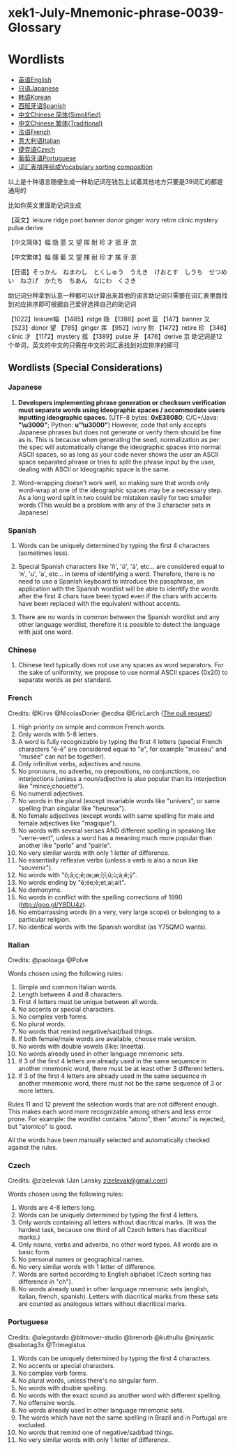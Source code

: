 # xek1-July-Mnemonic-phrase-0039-Glossary

# Wordlists

* [英语English](bip-0039/english.txt)
* [日语Japanese](bip-0039/japanese.txt)
* [韩语Korean](bip-0039/korean.txt)
* [西班牙语Spanish](bip-0039/spanish.txt)
* [中文Chinese 简体(Simplified)](bip-0039/chinese_simplified.txt)
* [中文Chinese 繁体(Traditional)](bip-0039/chinese_traditional.txt)
* [法语French](bip-0039/french.txt)
* [意大利语Italian](bip-0039/italian.txt)
* [捷克语Czech](bip-0039/czech.txt)
* [葡萄牙语Portuguese](bip-0039/portuguese.txt)
* [词汇表排序组成Vocabulary sorting composition]([bip-0039/%E8%AF%8D%E6%B1%87%E8%A1%A8%E6%8E%92%E5%BA%8F.xlsx](https://github.com/xek1/xek1-July-Mnemonic-phrase-0039-Glossary/raw/refs/heads/main/bip-0039/%E8%AF%8D%E6%B1%87%E8%A1%A8%E6%8E%92%E5%BA%8F.xlsx))





以上是十种语言随便生成一种助记词在钱包上试着其他地方只要是39词汇的都是通用的

比如你英文里面助记词生成

【英文】leisure ridge poet banner donor ginger ivory retire clinic mystery pulse derive

【中文简体】幅 隐 蓝 又 望 挥 耐 珍 才 摇 牙 京

【中文繁体】幅 隱 藍 又 望 揮 耐 珍 才 搖 牙 京

【日语】そっかん　ねまわし　とくしゅう　うえき　けおとす　しうち　せつめい　ねさげ　かたち　ちあん　なにわ　くさき

助记词分种拿到认意一种都可以计算出来其他的语言助记词只需要在词汇表里面找到对应排序即可根据自己爱好选择自己的助记词

【1022】leisure幅
【1485】ridge 隐
【1388】poet 蓝
【147】banner 又
【523】donor 望
【785】ginger 挥
【952】ivory 耐
【1472】retire 珍
【346】clinic 才
【1172】mystery 摇
【1389】pulse 牙
【476】derive 京
助记词是12个单词，英文的中文的只需在中文的词汇表找到对应排序的即可


## Wordlists (Special Considerations)

### Japanese

1. **Developers implementing phrase generation or checksum verification must separate words using ideographic spaces / accommodate users inputting ideographic spaces.**
(UTF-8 bytes: **0xE38080**; C/C+/Java: **"\u3000"**; Python: **u"\u3000"**)
However, code that only accepts Japanese phrases but does not generate or verify them should be fine as is.
This is because when generating the seed, normalization as per the spec will
automatically change the ideographic spaces into normal ASCII spaces, so as long as your code never shows the user an ASCII space
separated phrase or tries to split the phrase input by the user, dealing with ASCII or Ideographic space is the same.

2. Word-wrapping doesn't work well, so making sure that words only word-wrap at one of the
ideographic spaces may be a necessary step. As a long word split in two could be mistaken easily
for two smaller words (This would be a problem with any of the 3 character sets in Japanese)

### Spanish

1. Words can be uniquely determined by typing the first 4 characters (sometimes less).

2. Special Spanish characters like 'ñ', 'ü', 'á', etc... are considered equal to 'n', 'u', 'a', etc... in terms of identifying a word. Therefore, there is no need to use a Spanish keyboard to introduce the passphrase, an application with the Spanish wordlist will be able to identify the words after the first 4 chars have been typed even if the chars with accents have been replaced with the equivalent without accents.

3. There are no words in common between the Spanish wordlist and any other language wordlist, therefore it is possible to detect the language with just one word.

### Chinese

1. Chinese text typically does not use any spaces as word separators. For the sake of
uniformity, we propose to use normal ASCII spaces (0x20) to separate words as per standard.

### French

Credits: @Kirvx @NicolasDorier @ecdsa @EricLarch
([The pull request](https://github.com/bitcoin/bips/issues/152))

1.  High priority on simple and common French words.
2.  Only words with 5-8 letters.
3.  A word is fully recognizable by typing the first 4 letters (special French characters "é-è" are considered equal to "e", for example "museau" and "musée" can not be together).
4.  Only infinitive verbs, adjectives and nouns.
5.  No pronouns, no adverbs, no prepositions, no conjunctions, no interjections (unless a noun/adjective is also popular than its interjection like "mince;chouette").
6.  No numeral adjectives.
7.  No words in the plural (except invariable words like "univers", or same spelling than singular like "heureux").
8.  No female adjectives (except words with same spelling for male and female adjectives like "magique").
9.  No words with several senses AND different spelling in speaking like "verre-vert", unless a word has a meaning much more popular than another like "perle" and "pairle".
10. No very similar words with only 1 letter of difference.
11. No essentially reflexive verbs (unless a verb is also a noun like "souvenir").
12. No words with "ô;â;ç;ê;œ;æ;î;ï;û;ù;à;ë;ÿ".
13. No words ending by "é;ée;è;et;ai;ait".
14. No demonyms.
15. No words in conflict with the spelling corrections of 1990 (http://goo.gl/Y8DU4z).
16. No embarrassing words (in a very, very large scope) or belonging to a particular religion.
17. No identical words with the Spanish wordlist (as Y75QMO wants).

### Italian

Credits: @paoloaga @Polve

Words chosen using the following rules:

1. Simple and common Italian words.
2. Length between 4 and 8 characters.
3. First 4 letters must be unique between all words.
4. No accents or special characters.
5. No complex verb forms.
6. No plural words.
7. No words that remind negative/sad/bad things.
8. If both female/male words are available, choose male version.
9. No words with double vowels (like: lineetta).
10. No words already used in other language mnemonic sets.
11. If 3 of the first 4 letters are already used in the same sequence in another mnemonic word, there must be at least other 3 different letters.
12. If 3 of the first 4 letters are already used in the same sequence in another mnemonic word, there must not be the same sequence of 3 or more letters.

Rules 11 and 12 prevent the selection words that are not different enough. This makes each word more recognizable among others and less error prone. For example: the wordlist contains "atono", then "atomo" is rejected, but "atomico" is good.

All the words have been manually selected and automatically checked against the rules.

### Czech

Credits: @zizelevak (Jan Lansky zizelevak@gmail.com)

Words chosen using the following rules:

1.  Words are 4-8 letters long.
2.  Words can be uniquely determined by typing the first 4 letters.
3.  Only words containing all letters without diacritical marks. (It was the hardest task, because one third of all Czech letters has diacritical marks.)
4.  Only nouns, verbs and adverbs, no other word types. All words are in basic form.
5.  No personal names or geographical names.
6.  No very similar words with 1 letter of difference.
7.  Words are sorted according to English alphabet (Czech sorting has difference in "ch").
8.  No words already used in other language mnemonic sets (english, italian, french, spanish). Letters with diacritical marks from these sets are counted as analogous letters without diacritical marks.

### Portuguese

Credits: @alegotardo @bitmover-studio @brenorb @kuthullu @ninjastic @sabotag3x @Trimegistus

1. Words can be uniquely determined by typing the first 4 characters.
2. No accents or special characters.
3. No complex verb forms.
4. No plural words, unless there's no singular form.
5. No words with double spelling.
6. No words with the exact sound as another word with different spelling.
7. No offensive words.
8. No words already used in other language mnemonic sets.
9. The words which have not the same spelling in Brazil and in Portugal are excluded.
10. No words that remind one of negative/sad/bad things.
11. No very similar words with only 1 letter of difference.
